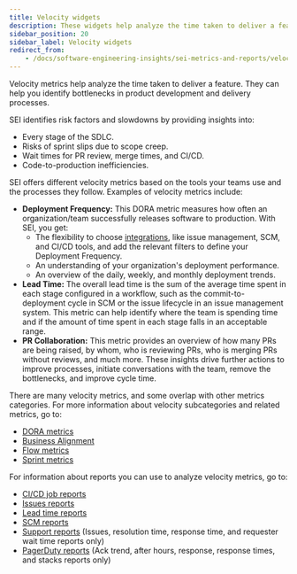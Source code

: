 ```yaml
---
title: Velocity widgets
description: These widgets help analyze the time taken to deliver a feature.
sidebar_position: 20
sidebar_label: Velocity widgets
redirect_from:
    - /docs/software-engineering-insights/sei-metrics-and-reports/velocity-metrics-reports/velocity-metrics-overview
---
```


Velocity metrics help analyze the time taken to deliver a feature. They can help you identify bottlenecks in product development and delivery processes.

SEI identifies risk factors and slowdowns by providing insights into:

* Every stage of the SDLC.
* Risks of sprint slips due to scope creep.
* Wait times for PR review, merge times, and CI/CD.
* Code-to-production inefficiencies.

SEI offers different velocity metrics based on the tools your teams use and the processes they follow. Examples of velocity metrics include:

* **Deployment Frequency:** This DORA metric measures how often an organization/team successfully releases software to production. With SEI, you get:
  * The flexibility to choose [integrations](/docs/category/configure-integrations), like issue management, SCM, and CI/CD tools, and add the relevant filters to define your Deployment Frequency.
  * An understanding of your organization's deployment performance.
  * An overview of the daily, weekly, and monthly deployment trends.
* **Lead Time:** The overall lead time is the sum of the average time spent in each stage configured in a workflow, such as the commit-to-deployment cycle in SCM or the issue lifecycle in an issue management system. This metric can help identify where the team is spending time and if the amount of time spent in each stage falls in an acceptable range.
* **PR Collaboration:** This metric provides an overview of how many PRs are being raised, by whom, who is reviewing PRs, who is merging PRs without reviews, and much more. These insights drive further actions to improve processes, initiate conversations with the team, remove the bottlenecks, and improve cycle time.

There are many velocity metrics, and some overlap with other metrics categories. For more information about velocity subcategories and related metrics, go to:

* [DORA metrics](/docs/software-engineering-insights/propelo-sei/analytics-and-reporting/efficiency/dora-metrics)
* [Business Alignment](/docs/software-engineering-insights/propelo-sei/analytics-and-reporting/sei-business-alignment)
* [Flow metrics](/docs/software-engineering-insights/propelo-sei/analytics-and-reporting/efficiency/flow-metrics)
* [Sprint metrics](/docs/category/agile-metrics)

For information about reports you can use to analyze velocity metrics, go to:

* [CI/CD job reports](/docs/software-engineering-insights/propelo-sei/analytics-and-reporting/efficiency/cicd-insights)
* [Issues reports](/docs/software-engineering-insights/propelo-sei/analytics-and-reporting/efficiency/issues-reports)
* [Lead time reports](/docs/software-engineering-insights/propelo-sei/analytics-and-reporting/efficiency/velocity-lead-time)
* [SCM reports](/docs/software-engineering-insights/propelo-sei/analytics-and-reporting/productivity/developer-insights)
* [Support reports](/docs/software-engineering-insights/propelo-sei/analytics-and-reporting/support-metrics) (Issues, resolution time, response time, and requester wait time reports only)
* [PagerDuty reports](/docs/software-engineering-insights/propelo-sei/analytics-and-reporting/quality-metrics-reports/pagerduty-reports) (Ack trend, after hours, response, response times, and stacks reports only)

